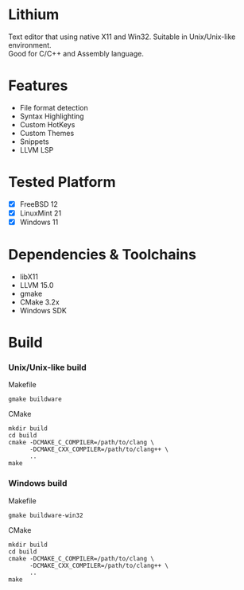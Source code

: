 # Lithium
Text editor that using native X11 and Win32. Suitable in Unix/Unix-like environment. <br>
Good for C/C++ and Assembly language.

# Features
- File format detection
- Syntax Highlighting
- Custom HotKeys
- Custom Themes
- Snippets
- LLVM LSP

# Tested Platform
- [x] FreeBSD 12
- [x] LinuxMint 21
- [x] Windows 11

# Dependencies & Toolchains
- libX11
- LLVM 15.0
- gmake
- CMake 3.2x
- Windows SDK

# Build

### <b>Unix/Unix-like build</b> <br>
Makefile
```
gmake buildware
```

CMake
```
mkdir build
cd build
cmake -DCMAKE_C_COMPILER=/path/to/clang \
      -DCMAKE_CXX_COMPILER=/path/to/clang++ \
      ..
make
```

### <b>Windows build</b> <br>
Makefile
```
gmake buildware-win32
```

CMake
```
mkdir build
cd build
cmake -DCMAKE_C_COMPILER=/path/to/clang \
      -DCMAKE_CXX_COMPILER=/path/to/clang++ \
      ..
make
```
